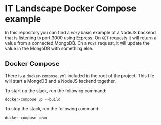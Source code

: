# IT Landscape Docker Compose example

In this repository you can find a *very* basic example of a NodeJS backend that is listening to port 3000 using Express.
On `GET` requests it will return a value from a connected MongoDB. On a `POST` request, it will update the value in the MongoDB with something else.

## Docker Compose

There is a `docker-compose.yml` included in the root of the project. 
This file will start a MongoDB and a NodeJS backend together.

To start up the stack, run the following command:

```shell
docker-compose up --build
```

To stop the stack, run the following command:

```shell
docker-compose down
```